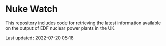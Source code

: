 # Nuke Watch

This repository includes code for retrieving the latest information available on the output of EDF nuclear power plants in the UK.

Last updated: 2022-07-20 05:18